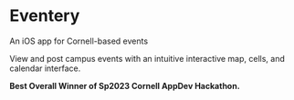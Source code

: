 # Eventery
An iOS app for Cornell-based events

View and post campus events with an intuitive interactive map, cells, and calendar interface.

**Best Overall Winner of Sp2023 Cornell AppDev Hackathon.**

